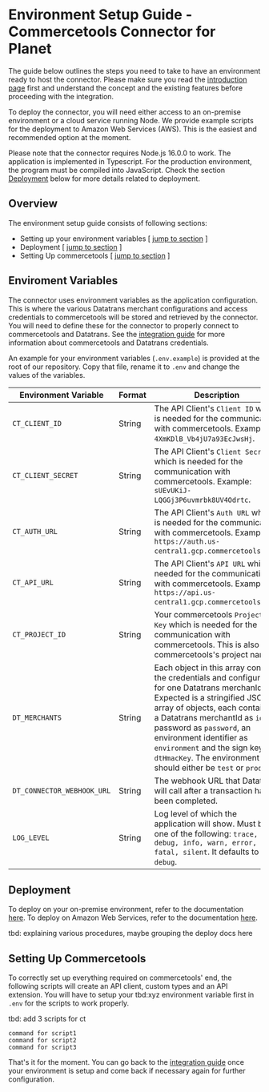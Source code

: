 # Environment Setup Guide - Commercetools Connector for Planet

The guide below outlines the steps you need to take to have an environment ready to host the connector. Please make sure you read the [introduction page](../readme.md) first and understand the concept and the existing features before proceeding with the integration.

To deploy the connector, you will need either access to an on-premise environment or a cloud service running Node. We provide example scripts for the deployment to Amazon Web Services (AWS). This is the easiest and recommended option at the moment.

Please note that the connector requires Node.js 16.0.0 to work. The application is implemented in Typescript. For the production environment, the program must be compiled into JavaScript. Check the section [Deployment](#Deployment) below for more details related to deployment.

## Overview

The environment setup guide consists of following sections:

* Setting up your environment variables [ [jump to section](#enviroment-variables) ]
* Deployment [ [jump to section](#environment-setup) ]
* Setting Up commercetools [ [jump to section](#setting-up-commercetools) ]

## Enviroment Variables

The connector uses environment variables as the application configuration. This is where the various Datatrans merchant configurations and access credentials to commercetools will be stored and retrieved by the connector. You will need to define these for the connector to properly connect to commercetools and Datatrans. See the [integration guide](integration-guide.md) for more information about commercetools and Datatrans credentials.

An example for your environment variables (`.env.example`) is provided at the root of our repository. Copy that file, rename it to `.env` and change the values of the variables.

Environment Variable | Format | Description
-----------|-----------|-----------
`CT_CLIENT_ID` | String | The API Client's `Client ID` which is needed for the communication with commercetools. Example: `4XmKDlB_Vb4jU7a93EcJwsHj`.
`CT_CLIENT_SECRET` | String | The API Client's `Client Secret` which is needed for the communication with commercetools. Example: `sUEvUKiJ-LQGGj3P6uvmrbk8UV4Odrtc`.
`CT_AUTH_URL` | String | The API Client's `Auth URL` which is needed for the communication with commercetools. Example: `https://auth.us-central1.gcp.commercetools.com`.
`CT_API_URL` | String | The API Client's `API URL` which is needed for the communication with commercetools. Example: `https://api.us-central1.gcp.commercetools.com`.
`CT_PROJECT_ID` | String | Your commercetools `Project Key` which is needed for the communication with commercetools. This is also your commercetools's project name.
`DT_MERCHANTS` | String | Each object in this array contains the credentials and configuration for one Datatrans merchanId. Expected is a stringified JSON array of objects, each containing a Datatrans merchantId as `id`, a password as `password`, an environment identifier as `environment` and the sign key as `dtHmacKey`. The environment should either be `test` or `prod`.
`DT_CONNECTOR_WEBHOOK_URL` | String | The webhook URL that Datatrans will call after a transaction has been completed.
`LOG_LEVEL` | String | Log level of which the application will show. Must be one of the following: `trace, debug, info, warn, error, fatal, silent`. It defaults to `debug`.

## Deployment

To deploy on your on-premise environment, refer to the documentation [here](tbd). To deploy on Amazon Web Services, refer to the documentation [here](tbd).

tbd: explaining various procedures, maybe grouping the deploy docs here

## Setting Up Commercetools

To correctly set up everything required on commercetools' end, the following scripts will create an API client, custom types and an API extension. You will have to setup your tbd:xyz environment variable first in `.env` for the scripts to work properly.

tbd: add 3 scripts for ct

```shell
command for script1
command for script2
command for script3
```

That's it for the moment. You can go back to the [integration guide](integration-guide.md) once your environment is setup and come back if necessary again for further configuration.
